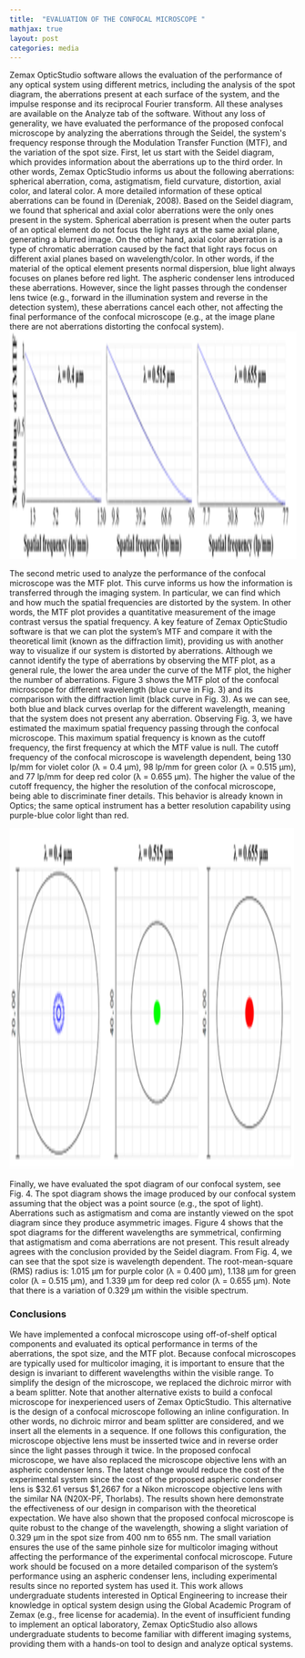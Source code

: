 ```yaml
---
title:  "EVALUATION OF THE CONFOCAL MICROSCOPE "
mathjax: true
layout: post
categories: media
---
```


Zemax OpticStudio software allows the evaluation of the performance of any optical system using different metrics, including the analysis of the spot diagram, the aberrations present at each surface of the system, and the impulse response and its reciprocal Fourier transform. All these analyses are available on the Analyze tab of the software. Without any loss of generality, we have evaluated the performance of the proposed confocal microscope by analyzing the aberrations through the Seidel, the system's frequency response through the Modulation Transfer Function (MTF), and the variation of the spot size.
First, let us start with the Seidel diagram, which provides information about the aberrations up to the third order. In other words, Zemax OpticStudio informs us about the following aberrations: spherical aberration, coma, astigmatism, field curvature, distortion, axial color, and lateral color. A more detailed information of these optical aberrations can be found in (Dereniak, 2008). Based on the Seidel diagram, we found that spherical and axial color aberrations were the only ones present in the system. Spherical aberration is present when the outer parts of an optical element do not focus the light rays at the same axial plane, generating a blurred image. On the other hand, axial color aberration is a type of chromatic aberration caused by the fact that light rays focus on different axial planes based on wavelength/color. In other words, if the material of the optical element presents normal dispersion, blue light always focuses on planes before red light. The aspheric condenser lens introduced these aberrations. However, since the light passes through the condenser lens twice (e.g., forward in the illumination system and reverse in the detection system), these aberrations cancel each other, not affecting the final performance of the confocal microscope (e.g., at the image plane there are not aberrations distorting the confocal system). 
<img src="figures/Picture3.png" 
     width="800" 
     height="400"
     class="center" />

The second metric used to analyze the performance of the confocal microscope was the MTF plot. This curve informs us how the information is transferred through the imaging system. In particular, we can find which and how much the spatial frequencies are distorted by the system. In other words, the MTF plot provides a quantitative measurement of the image contrast versus the spatial frequency. A key feature of Zemax OpticStudio software is that we can plot the system’s MTF and compare it with the theoretical limit (known as the diffraction limit), providing us with another way to visualize if our system is distorted by aberrations. Although we cannot identify the type of aberrations by observing the MTF plot, as a general rule, the lower the area under the curve of the MTF plot, the higher the number of aberrations. Figure 3 shows the MTF plot of the confocal microscope for different wavelength (blue curve in Fig. 3) and its comparison with the diffraction limit (black curve in Fig. 3). As we can see, both blue and black curves overlap for the different wavelength, meaning that the system does not present any aberration. Observing Fig. 3, we have estimated the maximum spatial frequency passing through the confocal microscope. This maximum spatial frequency is known as the cutoff frequency, the first frequency at which the MTF value is null. The cutoff frequency of the confocal microscope is wavelength dependent, being 130 lp/mm for violet color (λ = 0.4 μm), 98 lp/mm for green color (λ = 0.515 μm), and 77 lp/mm for deep red color (λ = 0.655 μm). The higher the value of the cutoff frequency, the higher the resolution of the confocal microscope, being able to discriminate finer details. This behavior is already known in Optics; the same optical instrument has a better resolution capability using purple-blue color light than red. 

<img src="figures/Picture4.png" 
     width="500" 
     height="600" />

Finally, we have evaluated the spot diagram of our confocal system, see Fig. 4. The spot diagram shows the image produced by our confocal system assuming that the object was a point source (e.g., the spot of light). Aberrations such as astigmatism and coma are instantly viewed on the spot diagram since they produce asymmetric images. Figure 4 shows that the spot diagrams for the different wavelengths are symmetrical, confirming that astigmatism and coma aberrations are not present. This result already agrees with the conclusion provided by the Seidel diagram. From Fig. 4, we can see that the spot size is wavelength dependent. The root-mean-square (RMS) radius is: 1.015 μm for purple color (λ = 0.400 µm), 1.138 µm for green color (λ = 0.515 µm), and 1.339 µm for deep red color (λ = 0.655 µm). Note that there is a variation of 0.329 μm within the visible spectrum.

### Conclusions
We have implemented a confocal microscope using off-of-shelf optical components and evaluated its optical performance in terms of the aberrations, the spot size, and the MTF plot. Because confocal microscopes are typically used for multicolor imaging, it is important to ensure that the design is invariant to different wavelengths within the visible range. To simplify the design of the microscope, we replaced the dichroic mirror with a beam splitter. Note that another alternative exists to build a confocal microscope for inexperienced users of Zemax OpticStudio. This alternative is the design of a confocal microscope following an inline configuration. In other words, no dichroic mirror and beam splitter are considered, and we insert all the elements in a sequence. If one follows this configuration, the microscope objective lens must be insserted twice and in reverse order since the light passes through it twice. In the proposed confocal microscope, we have also replaced the microscope objective lens with an aspheric condenser lens. The latest change would reduce the cost of the experimental system since the cost of the proposed aspheric condenser lens is $32.61 versus $1,2667 for a Nikon microscope objective lens with the similar NA (N20X-PF, Thorlabs). The results shown here demonstrate the effectiveness of our design in comparison with the theoretical expectation. We have also shown that the proposed confocal microscope is quite robust to the change of the wavelength, showing a slight variation of 0.329 μm in the spot size from 400 nm to 655 nm. The small variation ensures the use of the same pinhole size for multicolor imaging without affecting the performance of the experimental confocal microscope. Future work should be focused on a more detailed comparison of the system’s performance using an aspheric condenser lens, including experimental results since no reported system has used it. This work allows undergraduate students interested in Optical Engineering to increase their knowledge in optical system design using the Global Academic Program of Zemax (e.g., free license for academia). In the event of insufficient funding to implement an optical laboratory, Zemax OpticStudio also allows undergraduate students to become familiar with different imaging systems, providing them with a hands-on tool to design and analyze optical systems. 
